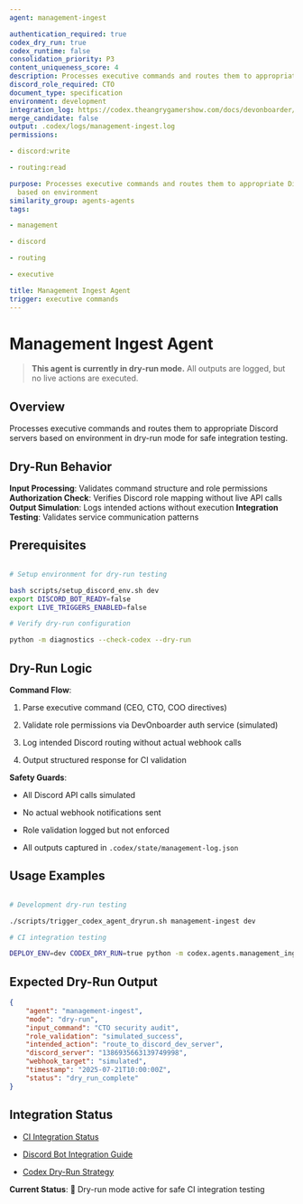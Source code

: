 ```yaml
---
agent: management-ingest

authentication_required: true
codex_dry_run: true
codex_runtime: false
consolidation_priority: P3
content_uniqueness_score: 4
description: Processes executive commands and routes them to appropriate Discord servers based on environment with CTO-level authentication requirements
discord_role_required: CTO
document_type: specification
environment: development
integration_log: https://codex.theangrygamershow.com/docs/devonboarder/ci-integration-hold
merge_candidate: false
output: .codex/logs/management-ingest.log
permissions:

- discord:write

- routing:read

purpose: Processes executive commands and routes them to appropriate Discord servers
  based on environment
similarity_group: agents-agents
tags:

- management

- discord

- routing

- executive

title: Management Ingest Agent
trigger: executive commands
---
```


# Management Ingest Agent

>  **This agent is currently in dry-run mode.** All outputs are logged, but no live actions are executed.

## Overview

Processes executive commands and routes them to appropriate Discord servers based on environment in dry-run mode for safe integration testing.

## Dry-Run Behavior

**Input Processing**: Validates command structure and role permissions
**Authorization Check**: Verifies Discord role mapping without live API calls
**Output Simulation**: Logs intended actions without execution
**Integration Testing**: Validates service communication patterns

## Prerequisites

```bash

# Setup environment for dry-run testing

bash scripts/setup_discord_env.sh dev
export DISCORD_BOT_READY=false
export LIVE_TRIGGERS_ENABLED=false

# Verify dry-run configuration

python -m diagnostics --check-codex --dry-run

```

## Dry-Run Logic

**Command Flow**:

1. Parse executive command (CEO, CTO, COO directives)

2. Validate role permissions via DevOnboarder auth service (simulated)

3. Log intended Discord routing without actual webhook calls

4. Output structured response for CI validation

**Safety Guards**:

- All Discord API calls simulated

- No actual webhook notifications sent

- Role validation logged but not enforced

- All outputs captured in `.codex/state/management-log.json`

## Usage Examples

```bash

# Development dry-run testing

./scripts/trigger_codex_agent_dryrun.sh management-ingest dev

# CI integration testing

DEPLOY_ENV=dev CODEX_DRY_RUN=true python -m codex.agents.management_ingest

```

## Expected Dry-Run Output

```json
{
    "agent": "management-ingest",
    "mode": "dry-run",
    "input_command": "CTO security audit",
    "role_validation": "simulated_success",
    "intended_action": "route_to_discord_dev_server",
    "discord_server": "1386935663139749998",
    "webhook_target": "simulated",
    "timestamp": "2025-07-21T10:00:00Z",
    "status": "dry_run_complete"
}

```

## Integration Status

- [CI Integration Status](https://codex.theangrygamershow.com/docs/devonboarder/ci-integration-hold)

- [Discord Bot Integration Guide](https://codex.theangrygamershow.com/docs/devonboarder/discord-integration)

- [Codex Dry-Run Strategy](https://codex.theangrygamershow.com/docs/devonboarder/codex-ci-dryrun-strategy)

**Current Status**: 🧪 Dry-run mode active for safe CI integration testing

